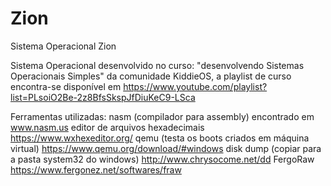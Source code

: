 # Zion

Sistema Operacional Zion

Sistema Operacional desenvolvido no curso: "desenvolvendo Sistemas Operacionais Simples" da comunidade KiddieOS, a playlist de curso encontra-se disponível em https://www.youtube.com/playlist?list=PLsoiO2Be-2z8BfsSkspJfDiuKeC9-LSca

Ferramentas utilizadas:
nasm (compilador para assembly) encontrado em www.nasm.us
editor de arquivos hexadecimais https://www.wxhexeditor.org/
qemu (testa os boots criados em máquina virtual) https://www.qemu.org/download/#windows
disk dump (copiar para a pasta system32 do windows) http://www.chrysocome.net/dd
FergoRaw https://www.fergonez.net/softwares/fraw
